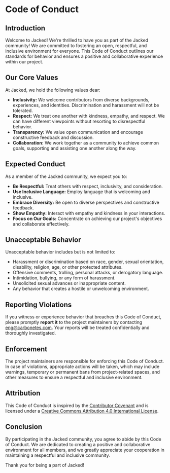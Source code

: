 # Code of Conduct

## Introduction
Welcome to Jacked! We're thrilled to have you as part of the Jacked community! We are committed to fostering an open, respectful, and inclusive environment for everyone. This Code of Conduct outlines our standards for behavior and ensures a positive and collaborative experience within our project.

## Our Core Values
At Jacked, we hold the following values dear:

- **Inclusivity:** We welcome contributors from diverse backgrounds, experiences, and identities. Discrimination and harassment will not be tolerated.
- **Respect:** We treat one another with kindness, empathy, and respect. We can have different viewpoints without resorting to disrespectful behavior.
- **Transparency:** We value open communication and encourage constructive feedback and discussion.
- **Collaboration:** We work together as a community to achieve common goals, supporting and assisting one another along the way.

## Expected Conduct
As a member of the Jacked community, we expect you to:

- **Be Respectful:** Treat others with respect, inclusivity, and consideration.
- **Use Inclusive Language:** Employ language that is welcoming and inclusive.
- **Embrace Diversity:** Be open to diverse perspectives and constructive feedback.
- **Show Empathy:** Interact with empathy and kindness in your interactions.
- **Focus on Our Goals:** Concentrate on achieving our project's objectives and collaborate effectively.

## Unacceptable Behavior
Unacceptable behavior includes but is not limited to:

- Harassment or discrimination based on race, gender, sexual orientation, disability, religion, age, or other protected attributes.
- Offensive comments, trolling, personal attacks, or derogatory language.
- Intimidation, bullying, or any form of harassment.
- Unsolicited sexual advances or inappropriate content.
- Any behavior that creates a hostile or unwelcoming environment.

## Reporting Violations
If you witness or experience behavior that breaches this Code of Conduct, please promptly **report it** to the project maintainers by contacting [eng@carbonetes.com](mailto:eng@carbonetes.com). Your reports will be treated confidentially and thoroughly investigated.

## Enforcement
The project maintainers are responsible for enforcing this Code of Conduct. In case of violations, appropriate actions will be taken, which may include warnings, temporary or permanent bans from project-related spaces, and other measures to ensure a respectful and inclusive environment.

## Attribution
This Code of Conduct is inspired by the [Contributor Covenant](https://www.contributor-covenant.org/version/2/0/code_of_conduct/) and is licensed under a [Creative Commons Attribution 4.0 International License](https://creativecommons.org/licenses/by/4.0/).

## Conclusion
By participating in the Jacked community, you agree to abide by this Code of Conduct. We are dedicated to creating a positive and collaborative environment for all members, and we greatly appreciate your cooperation in maintaining a respectful and inclusive community.

Thank you for being a part of Jacked!
